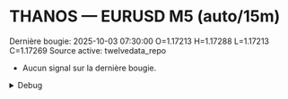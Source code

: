# THANOS — EURUSD M5 (auto/15m)
Dernière bougie: 2025-10-03 07:30:00  O=1.17213  H=1.17288  L=1.17213  C=1.17269
Source active: twelvedata_repo

- Aucun signal sur la dernière bougie.

<details><summary>Debug</summary>

- TD_API_KEY manquant.

</details>